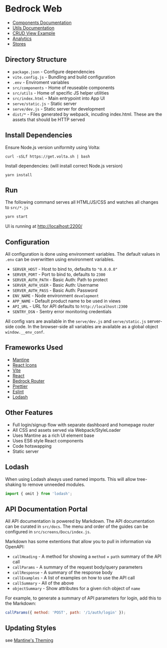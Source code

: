 # Bedrock Web

- [Components Documentation](src/components)
- [Utils Documentation](src/utils)
- [CRUD View Example](src/screens/Shops/index.js)
- [Analytics](src/utils/analytics/README.md)
- [Stores](src/stores/README.md)

## Directory Structure

- `package.json` - Configure dependencies
- `vite.config.js` - Bundling and build configuration
- `.env` - Enviroment variables
- `src/components` - Home of reuseable components
- `src/utils` - Home of specific JS helper utilities
- `src/index.html` - Main entrypoint into App UI
- `serve/static.js` - Static server
- `serve/dev.js` - Static server for development
- `dist/*` - Files generated by webpack, incuding index.html. These are the
  assets that should be HTTP served

## Install Dependencies

Ensure Node.js version uniformity using Volta:

```
curl -sSLf https://get.volta.sh | bash
```

Install dependencies: (will install correct Node.js version)

```
yarn install
```

## Run

The following command serves all HTML/JS/CSS and watches all changes to
`src/*.js`

```bash
yarn start
```

UI is running at [http://localhost:2200/](http://localhost:2200/)

## Configuration

All configuration is done using environment variables. The default values in
`.env` can be overwritten using environment variables.

- `SERVER_HOST` - Host to bind to, defaults to `"0.0.0.0"`
- `SERVER_PORT` - Port to bind to, defaults to `2300`
- `SERVER_AUTH_PATH` - Basic Auth: Path to protect
- `SERVER_AUTH_USER` - Basic Auth: Username
- `SERVER_AUTH_PASS` - Basic Auth: Password
- `ENV_NAME` - Node environment `development`
- `APP_NAME` - Default product name to be used in views
- `API_URL` - URL for API defaults to `http://localhost:2300`
- `SENTRY_DSN` - Sentry error monitoring credentials

All config vars are available in the `serve/dev.js` and `serve/static.js`
server-side code. In the browser-side all variables are available as a global
object `window.__env_conf`.

## Frameworks Used

- [Mantine](https://mantine.dev/)
- [React Icons](https://react-icons.github.io/react-icons/)
- [Vite](https://vite.dev/)
- [React](https://facebook.github.io/react/)
- [Bedrock Router](https://github.com/bedrockio/router)
- [Prettier](https://prettier.io/)
- [Eslint](https://eslint.org/)
- [Lodash](https://lodash.com/)

## Other Features

- Full login/signup flow with separate dashboard and homepage router
- All CSS and assets served via Webpack/StyleLoader
- Uses Mantine as a rich UI element base
- Uses ES6 style React components
- Code hotswapping
- Static server

## Lodash

When using Lodash always used named imports. This will allow tree-shaking to
remove unneeded modules.

```js
import { omit } from 'lodash';
```

## API Documentation Portal

All API documentation is powered by Markdown. The API documentation can be
curated in `src/docs`. The menu and order of the guides can be configured in
`src/screens/Docs/index.js`.

Markdown has some extentions that allow you to pull in information via OpenAPI:

- `callHeading` - A method for showing a `method` + `path` summary of the API
  call
- `callParams` - A summary of the request body/query parameters
- `callResponse` - A summary of the response body
- `callExamples` - A list of examples on how to use the API call
- `callSummary` - All of the above
- `objectSummary` - Show attributes for a given rich object of `name`

For example, to generate a summary of API parameters for login, add this to the
Markdown:

```javascript
callParams({ method: 'POST', path: '/1/auth/login' });
```

## Updating Styles

see [Mantine's Theming](https://mantine.dev/theming/theme-object)
